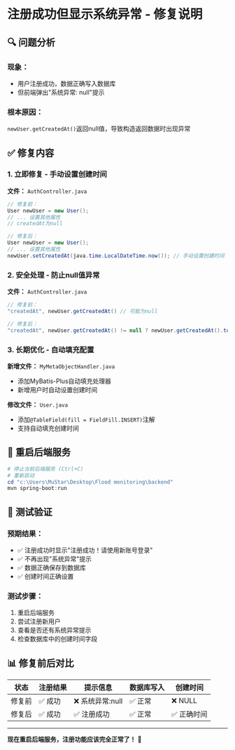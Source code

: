 # 注册成功但显示系统异常 - 修复说明

## 🔍 问题分析

### 现象：
- 用户注册成功，数据正确写入数据库
- 但前端弹出"系统异常: null"提示

### 根本原因：
`newUser.getCreatedAt()`返回null值，导致构造返回数据时出现异常

## ✅ 修复内容

### 1. 立即修复 - 手动设置创建时间
**文件：** `AuthController.java`
```java
// 修复前：
User newUser = new User();
// ... 设置其他属性
// createdAt为null

// 修复后：
User newUser = new User();
// ... 设置其他属性  
newUser.setCreatedAt(java.time.LocalDateTime.now()); // 手动设置创建时间
```

### 2. 安全处理 - 防止null值异常
**文件：** `AuthController.java`
```java
// 修复前：
"createdAt", newUser.getCreatedAt() // 可能为null

// 修复后：
"createdAt", newUser.getCreatedAt() != null ? newUser.getCreatedAt().toString() : "刚刚"
```

### 3. 长期优化 - 自动填充配置
**新增文件：** `MyMetaObjectHandler.java`
- 添加MyBatis-Plus自动填充处理器
- 新增用户时自动设置创建时间

**修改文件：** `User.java`
- 添加`@TableField(fill = FieldFill.INSERT)`注解
- 支持自动填充创建时间

## 🚀 重启后端服务

```powershell
# 停止当前后端服务 (Ctrl+C)
# 重新启动
cd "c:\Users\MuStar\Desktop\Flood monitoring\backend"
mvn spring-boot:run
```

## 🧪 测试验证

### 预期结果：
- ✅ 注册成功时显示"注册成功！请使用新账号登录"
- ✅ 不再出现"系统异常"提示  
- ✅ 数据正确保存到数据库
- ✅ 创建时间正确设置

### 测试步骤：
1. 重启后端服务
2. 尝试注册新用户
3. 查看是否还有系统异常提示
4. 检查数据库中的创建时间字段

## 📊 修复前后对比

| 状态 | 注册结果 | 提示信息 | 数据库写入 | 创建时间 |
|------|---------|---------|-----------|---------|
| 修复前 | ✅ 成功 | ❌ 系统异常:null | ✅ 正常 | ❌ NULL |
| 修复后 | ✅ 成功 | ✅ 注册成功 | ✅ 正常 | ✅ 正确时间 |

---

**现在重启后端服务，注册功能应该完全正常了！** 🎉